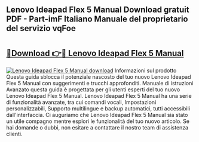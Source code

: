 ## Lenovo Ideapad Flex 5 Manual Download gratuit PDF - Part-imF Italiano Manuale del proprietario del servizio vqFoe

# <h2><a href="http://dff88xt.blite.top/?on=Lenovo+Ideapad+Flex+5+Manual">🔗Download 👉🔴 Lenovo Ideapad Flex 5 Manual</a></h2>

[![Lenovo Ideapad Flex 5 Manual download](https://i.imgur.com/lujVjoI.png)](http://dff88xt.blite.top/?on=Lenovo+Ideapad+Flex+5+Manual)
Informazioni sul prodotto Questa guida sblocca il potenziale nascosto del tuo nuovo Lenovo Ideapad Flex 5 Manual con suggerimenti e trucchi approfonditi. Manuale di istruzioni Avanzato questa guida è progettata per gli utenti esperti del tuo nuovo Lenovo Ideapad Flex 5 Manual. Lenovo Ideapad Flex 5 Manual ha una serie di funzionalità avanzate, tra cui comandi vocali, Impostazioni personalizzabili, Supporto multilingue e backup automatici, tutti accessibili dall'interfaccia. Ci auguriamo che Lenovo Ideapad Flex 5 Manual sia stato un utile compagno mentre esplori le funzionalità del tuo nuovo articolo. Se hai domande o dubbi, non esitare a contattare il nostro team di assistenza clienti.
